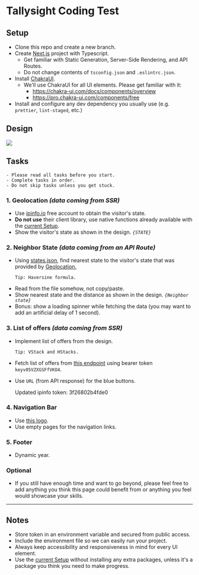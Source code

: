 # Tallysight Coding Test

## Setup

- Clone this repo and create a new branch.
- Create [Next.js](https://nextjs.org/) project with Typescript.
  - Get familiar with Static Generation, Server-Side Rendering, and API Routes.
  - Do not change contents of `tsconfig.json` and `.eslintrc.json`.
- Install [ChakraUI](https://chakra-ui.com/).
  - We'll use ChakraUI for all UI elements. Please get familiar with it:
    - https://chakra-ui.com/docs/components/overview
    - https://pro.chakra-ui.com/components/free
- Install and configure any dev dependency you usually use (e.g. `prettier`, `lint-staged`, etc.)

## Design

![](design.png)

## Tasks

```
- Please read all tasks before you start.
- Complete tasks in order.
- Do not skip tasks unless you get stuck.
```

### 1. Geolocation _(data coming from SSR)_

- Use [ipinfo.io](https://ipinfo.io/) free account to obtain the visitor's state.
- **Do not use** their client library, use native functions already available with the [current Setup](#setup).
- Show the visitor's state as shown in the design. _`{STATE}`_

### 2. Neighbor State _(data coming from an API Route)_

- Using [states.json](states.json), find nearest state to the visitor's state that was provided by [Geolocation.](#2-geolocation-coming-from-ssr)
  ```
  Tip: Haversine formula.
  ```
- Read from the file somehow, not copy/paste.
- Show nearest state and the distance as shown in the design. _`{Neighbor state}`_
- Bonus: show a loading spinner while fetching the data (you may want to add an artificial delay of 1 second).

### 3. List of offers _(data coming from SSR)_

- Implement list of offers from the design.

  ```
  Tip: VStack and HStacks.
  ```

- Fetch list of offers from [this endpoint](https://api.airtable.com/v0/appDFOzemd24MG2CZ/sportsbooks) using bearer token `keyv05VZXGSFfVKO4`.
- Use `URL` (from API response) for the blue buttons.

  Updated ipinfo token: 3f26802b4fde0

### 4. Navigation Bar

- Use [this logo](https://tallysight.com/ts-logo.png).
- Use empty pages for the navigation links.

### 5. Footer

- Dynamic year.

### Optional

- If you still have enough time and want to go beyond, please feel free to add anything you think this page could benefit from or anything you feel would showcase your skills.

---

## Notes

- Store token in an environment variable and secured from public access.
- Include the environment file so we can easily run your project.
- Always keep accessibility and responsiveness in mind for every UI element.
- Use the [current Setup](#setup) without installing any extra packages, unless it's a package you think you need to make progress.
